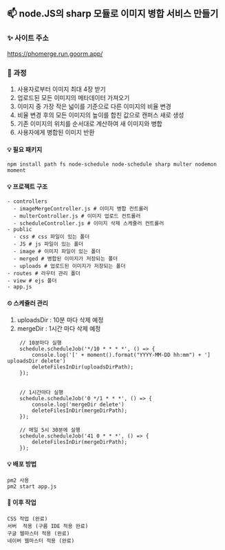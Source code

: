 ## 📫 node.JS의 sharp 모듈로 이미지 병합 서비스 만들기

### ✨ 사이트 주소
https://phomerge.run.goorm.app/

### 📌 과정
1. 사용자로부터 이미지 최대 4장 받기
2. 업로드된 모든 이미지의 메타데이터 가져오기
3. 이미지 중 가장 작은 넓이를 기준으로 다른 이미지의 비율 변경
4. 비율 변경 후의 모든 이미지의 높이를 합친 값으로 캔퍼스 새로 생성
5. 기존 이미지의 위치를 순서대로 계산하여 새 이미지와 병합
6. 사용자에게 병합된 이미지 반환

#### 💡 필요 패키지
```
npm install path fs node-schedule node-schedule sharp multer nodemon moment
```
#### 💡 프로젝트 구조
```
- controllers
  - imageMergeController.js # 이미지 병합 컨트롤러
  - multerController.js # 이미지 업로드 컨트롤러
  - scheduleController.js # 이미지 삭제 스케쥴러 컨트롤러
- public
  - css # css 파일이 있는 폴더
  - JS # js 파일이 있는 폴더
  - image # 이미지 파일이 있는 폴더
  - merged # 병합된 이미지가 저장되는 폴더
  - uploads # 업로드된 이미지가 저장되는 폴더
- routes # 라우터 관리 폴더
- view # ejs 폴더
- app.js
```

#### ⏲ 스케쥴러 관리
1. uploadsDir : 10분 마다 삭제 예정
2. mergeDir : 1시간 마다 삭제 예정
```
    // 10분마다 실행
    schedule.scheduleJob('*/10 * * * *', () => {
        console.log('[' + moment().format("YYYY-MM-DD hh:mm") + '] uploadsDir delete')
        deleteFilesInDir(uploadsDirPath);
    });


    // 1시간마다 실행
    schedule.scheduleJob('0 */1 * * *', () => {
        console.log('mergeDir delete')
        deleteFilesInDir(mergeDirPath);
    });

    // 매일 5시 30분에 실행
    schedule.scheduleJob('41 0 * * *', () => {
        deleteFilesInDir(mergeDirPath);
    });
```
#### 💡 배포 방법
```
pm2 사용
pm2 start app.js
```

#### 💬 이후 작업
```
CSS 작업 (완료)
서버  적용 (구름 IDE 적용 완료)
구글 웹마스터 적용 (완료)
네이버 웹마스터 적용 (완료)
```
